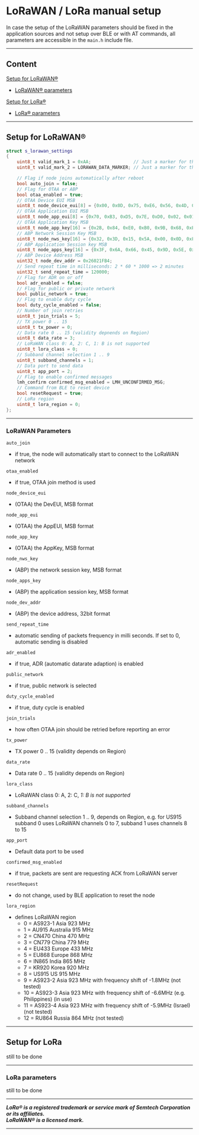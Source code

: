 # LoRaWAN / LoRa manual setup

In case the setup of the LoRaWAN parameters should be fixed in the application sources and not setup over BLE or with AT commands, all parameters are accessible in the `main.h` include file.

----

## Content
[Setup for LoRaWAN®](#setup-for-lorawan)    
- [LoRaWAN® parameters](#lorawan-parameters)    

[Setup for LoRa®](#setup-for-lora)    
- [LoRa® parameters](#lora-parameters)

----

## Setup for LoRaWAN®
```c++  
struct s_lorawan_settings
{
	uint8_t valid_mark_1 = 0xAA;				// Just a marker for the Flash
	uint8_t valid_mark_2 = LORAWAN_DATA_MARKER; // Just a marker for the Flash

	// Flag if node joins automatically after reboot
	bool auto_join = false;
	// Flag for OTAA or ABP
	bool otaa_enabled = true;
	// OTAA Device EUI MSB
	uint8_t node_device_eui[8] = {0x00, 0x0D, 0x75, 0xE6, 0x56, 0x4D, 0xC1, 0xF3};
	// OTAA Application EUI MSB
	uint8_t node_app_eui[8] = {0x70, 0xB3, 0xD5, 0x7E, 0xD0, 0x02, 0x01, 0xE1};
	// OTAA Application Key MSB
	uint8_t node_app_key[16] = {0x2B, 0x84, 0xE0, 0xB0, 0x9B, 0x68, 0xE5, 0xCB, 0x42, 0x17, 0x6F, 0xE7, 0x53, 0xDC, 0xEE, 0x79};
	// ABP Network Session Key MSB
	uint8_t node_nws_key[16] = {0x32, 0x3D, 0x15, 0x5A, 0x00, 0x0D, 0xF3, 0x35, 0x30, 0x7A, 0x16, 0xDA, 0x0C, 0x9D, 0xF5, 0x3F};
	// ABP Application Session key MSB
	uint8_t node_apps_key[16] = {0x3F, 0x6A, 0x66, 0x45, 0x9D, 0x5E, 0xDC, 0xA6, 0x3C, 0xBC, 0x46, 0x19, 0xCD, 0x61, 0xA1, 0x1E};
	// ABP Device Address MSB
	uint32_t node_dev_addr = 0x26021FB4;
	// Send repeat time in milliseconds: 2 * 60 * 1000 => 2 minutes
	uint32_t send_repeat_time = 120000;
	// Flag for ADR on or off
	bool adr_enabled = false;
	// Flag for public or private network
	bool public_network = true;
	// Flag to enable duty cycle
	bool duty_cycle_enabled = false;
	// Number of join retries
	uint8_t join_trials = 5;
	// TX power 0 .. 15
	uint8_t tx_power = 0;
	// Data rate 0 .. 15 (validity depnends on Region)
	uint8_t data_rate = 3;
	// LoRaWAN class 0: A, 2: C, 1: B is not supported
	uint8_t lora_class = 0;
	// Subband channel selection 1 .. 9
	uint8_t subband_channels = 1;
	// Data port to send data
	uint8_t app_port = 2;
	// Flag to enable confirmed messages
	lmh_confirm confirmed_msg_enabled = LMH_UNCONFIRMED_MSG;
	// Command from BLE to reset device
	bool resetRequest = true;
	// LoRa region
	uint8_t lora_region = 0;
};
```    

----

### LoRaWAN Parameters
`auto_join`         
- if true, the node will automatically start to connect to the LoRaWAN network    

`otaa_enabled`    
- if true, OTAA join method is used    

`node_device_eui`     
- (OTAA) the DevEUI, MSB format     

`node_app_eui`
- (OTAA) the AppEUI, MSB format    

`node_app_key`    
- (OTAA) the AppKey, MSB format    

`node_nws_key`     
- (ABP) the network session key, MSB format     

`node_apps_key`
- (ABP) the application session key, MSB format    

`node_dev_addr`    
- (ABP) the device address, 32bit format

`send_repeat_time`    
- automatic sending of packets frequency in milli seconds. If set to 0, automatic sending is disabled

`adr_enabled`
- if true, ADR (automatic datarate adaption) is enabled

`public_network`
- if true, public network is selected 

`duty_cycle_enabled`
- if true, duty cycle is enabled

`join_trials`
- how often OTAA join should be retried before reporting an error

`tx_power`
- TX power 0 .. 15 (validity depends on Region)

`data_rate`
- Data rate 0 .. 15 (validity depends on Region)

`lora_class`
- LoRaWAN class 0: A, 2: C, _1: B is not supported_

`subband_channels`
- Subband channel selection 1 .. 9, depends on Region, e.g. for US915 subband 0 uses LoRaWAN channels 0 to 7, subband 1 uses channels 8 to 15

`app_port`
- Default data port to be used

`confirmed_msg_enabled`
- if true, packets are sent are requesting ACK from LoRaWAN server

`resetRequest`
- do not change, used by BLE application to reset the node

`lora_region`
- defines LoRaWAN region
   - 0 = AS923-1 Asia 923 MHz
   - 1 = AU915 Australia 915 MHz
   - 2 = CN470 China 470 MHz
   - 3 = CN779 China 779 MHz
   - 4 = EU433 Europe 433 MHz
   - 5 = EU868 Europe 868 MHz
   - 6 = IN865 India 865 MHz
   - 7 = KR920 Korea 920 MHz
   - 8 = US915 US 915 MHz
   - 9 = AS923-2 Asia 923 MHz with frequency shift of -1.8MHz (not tested)
   - 10 = AS923-3 Asia 923 MHz with frequency shift of -6.6MHz (e.g. Philippines) (in use)
   - 11 = AS923-4 Asia 923 MHz with frequency shift of -5.9MHz (Israel) (not tested)
   - 12 = RU864 Russia 864 MHz (not tested)

----

## Setup for LoRa
still to be done

----

### LoRa parameters
still to be done

----

_**LoRa® is a registered trademark or service mark of Semtech Corporation or its affiliates.**_    
_**LoRaWAN® is a licensed mark.**_

----
